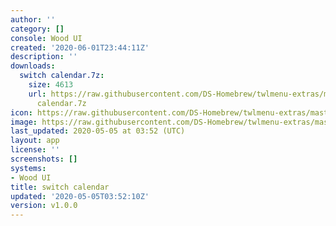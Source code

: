 ```yaml
---
author: ''
category: []
console: Wood UI
created: '2020-06-01T23:44:11Z'
description: ''
downloads:
  switch calendar.7z:
    size: 4613
    url: https://raw.githubusercontent.com/DS-Homebrew/twlmenu-extras/master/_nds/TWiLightMenu/akmenu/themes/switch
      calendar.7z
icon: https://raw.githubusercontent.com/DS-Homebrew/twlmenu-extras/master/_nds/TWiLightMenu/akmenu/themes/meta/switch%20calendar/icon.png
image: https://raw.githubusercontent.com/DS-Homebrew/twlmenu-extras/master/_nds/TWiLightMenu/akmenu/themes/meta/switch%20calendar/icon.png
last_updated: 2020-05-05 at 03:52 (UTC)
layout: app
license: ''
screenshots: []
systems:
- Wood UI
title: switch calendar
updated: '2020-05-05T03:52:10Z'
version: v1.0.0
---
```

